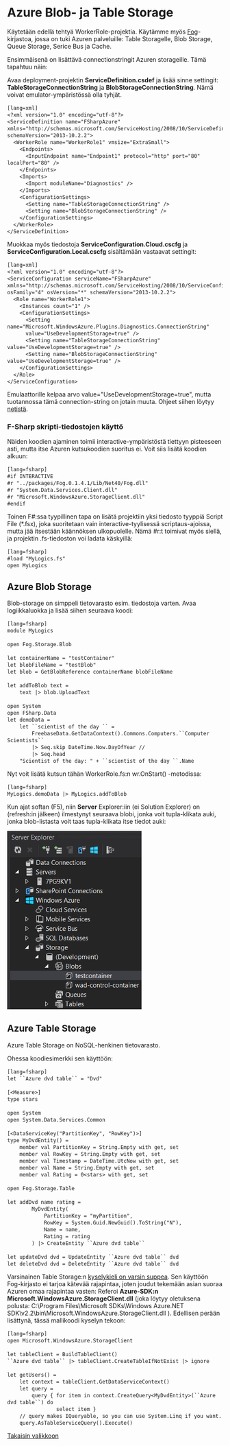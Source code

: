 
# Azure Blob- ja Table Storage #

Käytetään edellä tehtyä WorkerRole-projektia. Käytämme myös [Fog](http://dmohl.github.io/Fog/)-kirjastoa, jossa on tuki Azuren palveluille: Table Storagelle, Blob Storage, Queue Storage, Serice Bus ja Cache.

Ensimmäisenä on lisättävä connectionstringit Azuren storageille. Tämä tapahtuu näin:

Avaa deployment-projektin **ServiceDefinition.csdef** ja lisää sinne settingit: **TableStorageConnectionString** ja **BlobStorageConnectionString**. Nämä voivat emulator-ympäristössä olla tyhjät.

	[lang=xml]
	<?xml version="1.0" encoding="utf-8"?>
	<ServiceDefinition name="FSharpAzure" 
	xmlns="http://schemas.microsoft.com/ServiceHosting/2008/10/ServiceDefinition"
	schemaVersion="2013-10.2.2">
	  <WorkerRole name="WorkerRole1" vmsize="ExtraSmall">
	    <Endpoints>
	      <InputEndpoint name="Endpoint1" protocol="http" port="80" localPort="80" />
	    </Endpoints>
	    <Imports>
	      <Import moduleName="Diagnostics" />
	    </Imports>
	    <ConfigurationSettings>
	      <Setting name="TableStorageConnectionString" />
	      <Setting name="BlobStorageConnectionString" />
	    </ConfigurationSettings>    
	  </WorkerRole>
	</ServiceDefinition>

Muokkaa myös tiedostoja **ServiceConfiguration.Cloud.cscfg** ja **ServiceConfiguration.Local.cscfg** sisältämään vastaavat settingit:
	
	[lang=xml]
	<?xml version="1.0" encoding="utf-8"?>
	<ServiceConfiguration serviceName="FSharpAzure" 
	xmlns="http://schemas.microsoft.com/ServiceHosting/2008/10/ServiceConfiguration"
	osFamily="4" osVersion="*" schemaVersion="2013-10.2.2">
	  <Role name="WorkerRole1">
	    <Instances count="1" />
	    <ConfigurationSettings>
	      <Setting name="Microsoft.WindowsAzure.Plugins.Diagnostics.ConnectionString" 
		  value="UseDevelopmentStorage=true" />
	      <Setting name="TableStorageConnectionString" value="UseDevelopmentStorage=true" />
	      <Setting name="BlobStorageConnectionString" value="UseDevelopmentStorage=true" />
	    </ConfigurationSettings>
	  </Role>
	</ServiceConfiguration>

Emulaattorille kelpaa arvo  value="UseDevelopmentStorage=true", mutta tuotannossa tämä connection-string on jotain muuta. Ohjeet siihen löytyy [netistä](http://msdn.microsoft.com/library/azure/ee758697.aspx).

### F-Sharp skripti-tiedostojen käyttö ###

Näiden koodien ajaminen toimii interactive-ympäristöstä tiettyyn pisteeseen asti, mutta itse Azuren kutsukoodien suoritus ei. Voit siis lisätä koodien alkuun:

    [lang=fsharp]
    #if INTERACTIVE
    #r "../packages/Fog.0.1.4.1/Lib/Net40/Fog.dll"
    #r "System.Data.Services.Client.dll"
    #r "Microsoft.WindowsAzure.StorageClient.dll"
    #endif

Toinen F#:ssa tyypillinen tapa on lisätä projektiin yksi tiedosto tyyppiä Script File (*.fsx), joka suoritetaan vain interactive-tyylisessä scriptaus-ajoissa, mutta jää itsestään käännöksen ulkopuolelle. Nämä #r:t toimivat myös siellä, ja projektin .fs-tiedoston voi ladata käskyillä: 

    [lang=fsharp]
    #load "MyLogics.fs"
    open MyLogics

 
## Azure Blob Storage ##

Blob-storage on simppeli tietovarasto esim. tiedostoja varten. Avaa logiikkaluokka ja lisää siihen seuraava koodi:

    [lang=fsharp]
    module MyLogics
    
    open Fog.Storage.Blob
    
    let containerName = "testContainer"
    let blobFileName = "testBlob"
    let blob = GetBlobReference containerName blobFileName
    
    let addToBlob text = 
        text |> blob.UploadText

    open System
    open FSharp.Data
    let demoData =
        let ``scientist of the day `` = 
            FreebaseData.GetDataContext().Commons.Computers.``Computer Scientists``
            |> Seq.skip DateTime.Now.DayOfYear //
            |> Seq.head
        "Scientist of the day: " + ``scientist of the day ``.Name

    
Nyt voit lisätä kutsun tähän WorkerRole.fs:n wr.OnStart() -metodissa:

    [lang=fsharp]
    MyLogics.demoData |> MyLogics.addToBlob

Kun ajat softan (F5), niin **Server** Explorer:iin (ei Solution Explorer) on (refresh:in jälkeen) ilmestynyt seuraava blobi, jonka voit tupla-klikata auki, jonka blob-listasta voit taas tupla-klikata itse tiedot auki:

![](1-ServerExplorer.png)

## Azure Table Storage ##

Azure Table Storage on NoSQL-henkinen tietovarasto.

Ohessa koodiesimerkki sen käyttöön:

    [lang=fsharp]
    let ``Azure dvd table`` = "Dvd"

    [<Measure>]
    type stars

    open System
    open System.Data.Services.Common

    [<DataServiceKey("PartitionKey", "RowKey")>] 
    type MyDvdEntity() = 
        member val PartitionKey = String.Empty with get, set
        member val RowKey = String.Empty with get, set
        member val Timestamp = DateTime.UtcNow with get, set
        member val Name = String.Empty with get, set
        member val Rating = 0<stars> with get, set

    open Fog.Storage.Table

    let addDvd name rating = 
            MyDvdEntity(
                PartitionKey = "myPartition",
                RowKey = System.Guid.NewGuid().ToString("N"),
                Name = name,
                Rating = rating
            ) |> CreateEntity ``Azure dvd table``

    let updateDvd dvd = UpdateEntity ``Azure dvd table`` dvd
    let deleteDvd dvd = DeleteEntity ``Azure dvd table`` dvd

Varsinainen Table Storage:n [kyselykieli on varsin suppea](http://msdn.microsoft.com/en-us/library/windowsazure/dd135725.aspx). Sen käyttöön Fog-kirjasto ei tarjoa kätevää rajapintaa, joten joudut tekemään asian suoraa Azuren omaa rajapintaa vasten: Referoi **Azure-SDK:n Microsoft.WindowsAzure.StorageClient.dll** (joka löytyy oletuksena polusta: C:\Program Files\Microsoft SDKs\Windows Azure\.NET SDK\v2.2\bin\Microsoft.WindowsAzure.StorageClient.dll ).
Edellisen perään lisättynä, tässä mallikoodi kyselyn tekoon:

    [lang=fsharp]
    open Microsoft.WindowsAzure.StorageClient

    let tableClient = BuildTableClient()
    ``Azure dvd table`` |> tableClient.CreateTableIfNotExist |> ignore

    let getUsers() = 
        let context = tableClient.GetDataServiceContext()
        let query = 
            query { for item in context.CreateQuery<MyDvdEntity>(``Azure dvd table``) do
                    select item }
        // query makes IQueryable, so you can use System.Linq if you want.
        query.AsTableServiceQuery().Execute()

 

[Takaisin valikkoon](../Readme.html)